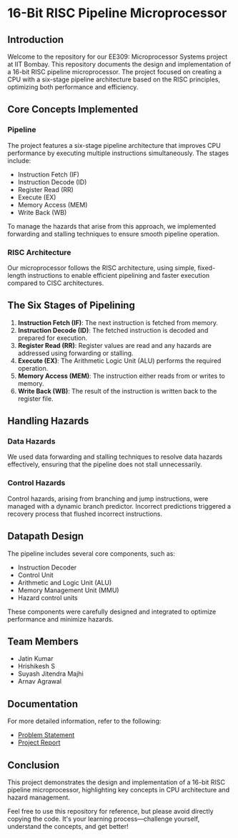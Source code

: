 # 16-Bit RISC Pipeline Microprocessor

## Introduction
Welcome to the repository for our EE309: Microprocessor Systems project at IIT Bombay. This repository documents the design and implementation of a 16-bit RISC pipeline microprocessor. The project focused on creating a CPU with a six-stage pipeline architecture based on the RISC principles, optimizing both performance and efficiency.

## Core Concepts Implemented
### Pipeline
The project features a six-stage pipeline architecture that improves CPU performance by executing multiple instructions simultaneously. The stages include:
- Instruction Fetch (IF)
- Instruction Decode (ID)
- Register Read (RR)
- Execute (EX)
- Memory Access (MEM)
- Write Back (WB)

To manage the hazards that arise from this approach, we implemented forwarding and stalling techniques to ensure smooth pipeline operation.

### RISC Architecture
Our microprocessor follows the RISC architecture, using simple, fixed-length instructions to enable efficient pipelining and faster execution compared to CISC architectures.

## The Six Stages of Pipelining
1. **Instruction Fetch (IF)**: The next instruction is fetched from memory.
2. **Instruction Decode (ID)**: The fetched instruction is decoded and prepared for execution.
3. **Register Read (RR)**: Register values are read and any hazards are addressed using forwarding or stalling.
4. **Execute (EX)**: The Arithmetic Logic Unit (ALU) performs the required operation.
5. **Memory Access (MEM)**: The instruction either reads from or writes to memory.
6. **Write Back (WB)**: The result of the instruction is written back to the register file.

## Handling Hazards
### Data Hazards
We used data forwarding and stalling techniques to resolve data hazards effectively, ensuring that the pipeline does not stall unnecessarily.

### Control Hazards
Control hazards, arising from branching and jump instructions, were managed with a dynamic branch predictor. Incorrect predictions triggered a recovery process that flushed incorrect instructions.

## Datapath Design
The pipeline includes several core components, such as:
- Instruction Decoder
- Control Unit
- Arithmetic and Logic Unit (ALU)
- Memory Management Unit (MMU)
- Hazard control units

These components were carefully designed and integrated to optimize performance and minimize hazards.

## Team Members
- Jatin Kumar
- Hrishikesh S
- Suyash Jitendra Majhi
- Arnav Agrawal

## Documentation
For more detailed information, refer to the following:

- [Problem Statement](https://github.com/brycisliova/RISC-Processor-Design/blob/main/EE309-Project-pipelined-RISC-IITB-statement.pdf)
- [Project Report](https://github.com/brycisliova/RISC-Processor-Design/blob/main/Team_ID_10_EE309_Report.pdf)

## Conclusion
This project demonstrates the design and implementation of a 16-bit RISC pipeline microprocessor, highlighting key concepts in CPU architecture and hazard management.

Feel free to use this repository for reference, but please avoid directly copying the code. It's your learning process—challenge yourself, understand the concepts, and get better!
